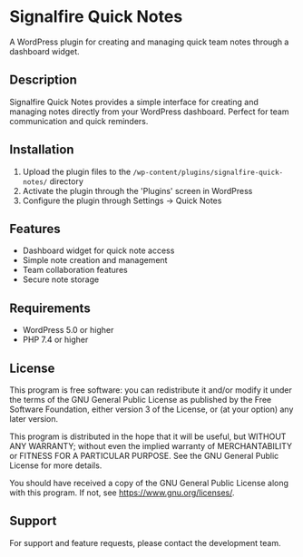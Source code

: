 # Signalfire Quick Notes

A WordPress plugin for creating and managing quick team notes through a dashboard widget.

## Description

Signalfire Quick Notes provides a simple interface for creating and managing notes directly from your WordPress dashboard. Perfect for team communication and quick reminders.

## Installation

1. Upload the plugin files to the `/wp-content/plugins/signalfire-quick-notes/` directory
2. Activate the plugin through the 'Plugins' screen in WordPress
3. Configure the plugin through Settings → Quick Notes

## Features

- Dashboard widget for quick note access
- Simple note creation and management
- Team collaboration features
- Secure note storage

## Requirements

- WordPress 5.0 or higher
- PHP 7.4 or higher

## License

This program is free software: you can redistribute it and/or modify it under the terms of the GNU General Public License as published by the Free Software Foundation, either version 3 of the License, or (at your option) any later version.

This program is distributed in the hope that it will be useful, but WITHOUT ANY WARRANTY; without even the implied warranty of MERCHANTABILITY or FITNESS FOR A PARTICULAR PURPOSE. See the GNU General Public License for more details.

You should have received a copy of the GNU General Public License along with this program. If not, see <https://www.gnu.org/licenses/>.

## Support

For support and feature requests, please contact the development team.